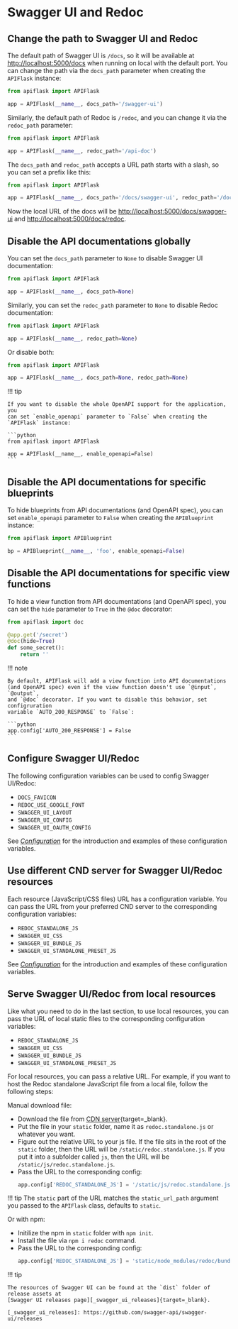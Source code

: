 # Swagger UI and Redoc


## Change the path to Swagger UI and Redoc

The default path of Swagger UI is `/docs`, so it will be available at
<http://localhost:5000/docs> when running on local with the default port. You can
change the path via the `docs_path` parameter when creating the `APIFlask` instance:

```python
from apiflask import APIFlask

app = APIFlask(__name__, docs_path='/swagger-ui')
```

Similarly, the default path of Redoc is `/redoc`, and you can change it via the
`redoc_path` parameter:

```python
from apiflask import APIFlask

app = APIFlask(__name__, redoc_path='/api-doc')
```

The `docs_path` and `redoc_path` accepts a URL path starts with a slash, so you can
set a prefix like this:

```python
from apiflask import APIFlask

app = APIFlask(__name__, docs_path='/docs/swagger-ui', redoc_path='/docs/redoc')
```

Now the local URL of the docs will be <http://localhost:5000/docs/swagger-ui> and
<http://localhost:5000/docs/redoc>.


## Disable the API documentations globally

You can set the `docs_path` parameter to `None` to disable Swagger UI documentation:

```python
from apiflask import APIFlask

app = APIFlask(__name__, docs_path=None)
```

Similarly, you can set the `redoc_path` parameter to `None` to disable Redoc
documentation:

```python
from apiflask import APIFlask

app = APIFlask(__name__, redoc_path=None)
```

Or disable both:

```python
from apiflask import APIFlask

app = APIFlask(__name__, docs_path=None, redoc_path=None)
```

!!! tip

    If you want to disable the whole OpenAPI support for the application, you
    can set `enable_openapi` parameter to `False` when creating the `APIFlask` instance:

    ```python
    from apiflask import APIFlask

    app = APIFlask(__name__, enable_openapi=False)
    ```


## Disable the API documentations for specific blueprints

To hide blueprints from API documentations (and OpenAPI spec), you can
set `enable_openapi` parameter to `False` when creating the `APIBlueprint` instance:

```python
from apiflask import APIBlueprint

bp = APIBlueprint(__name__, 'foo', enable_openapi=False)
```


## Disable the API documentations for specific view functions

To hide a view function from API documentations (and OpenAPI spec), you
can set the `hide` parameter to `True` in the `@doc` decorator:

```python hl_lines="1 4"
from apiflask import doc

@app.get('/secret')
@doc(hide=True)
def some_secret():
    return ''
```

!!! note

    By default, APIFlask will add a view function into API documentations
    (and OpenAPI spec) even if the view function doesn't use `@input`, `@output`,
    and `@doc` decorator. If you want to disable this behavior, set configruration
    variable `AUTO_200_RESPONSE` to `False`:

    ```python
    app.config['AUTO_200_RESPONSE'] = False
    ```


## Configure Swagger UI/Redoc

The following configuration variables can be used to config Swagger UI/Redoc:

- `DOCS_FAVICON`
- `REDOC_USE_GOOGLE_FONT`
- `SWAGGER_UI_LAYOUT`
- `SWAGGER_UI_CONFIG`
- `SWAGGER_UI_OAUTH_CONFIG`

See *[Configuration](/configuration/#swagger-ui-and-redoc)* for the
introduction and examples of these configuration variables.


## Use different CND server for Swagger UI/Redoc resources

Each resource (JavaScript/CSS files) URL has a configuration variable. You can pass
the URL from your preferred CND server to the corresponding configuration variables:

- `REDOC_STANDALONE_JS`
- `SWAGGER_UI_CSS`
- `SWAGGER_UI_BUNDLE_JS`
- `SWAGGER_UI_STANDALONE_PRESET_JS`

See *[Configuration](/configuration/#swagger-ui-and-redoc)* for the
introduction and examples of these configuration variables.


## Serve Swagger UI/Redoc from local resources

Like what you need to do in the last section, to use local resources, you can pass
the URL of local static files to the corresponding configuration variables:

- `REDOC_STANDALONE_JS`
- `SWAGGER_UI_CSS`
- `SWAGGER_UI_BUNDLE_JS`
- `SWAGGER_UI_STANDALONE_PRESET_JS`

For local resources, you can pass a relative URL. For example, if you want to host
the Redoc standalone JavaScript file from a local file, follow the following steps:

Manual download file:

- Download the file from [CDN server][_redoc_cdn]{target=_blank}.
- Put the file in your `static` folder, name it as `redoc.standalone.js` or whatever
you want.
- Figure out the relative URL to your js file. If the file sits in the root of the
`static` folder, then the URL will be `/static/redoc.standalone.js`. If you put it
into a subfolder called `js`, then the URL will be `/static/js/redoc.standalone.js`.
- Pass the URL to the corresponding config:
    ```python
    app.config['REDOC_STANDALONE_JS'] = '/static/js/redoc.standalone.js'
    ```

[_redoc_cdn]: https://cdn.jsdelivr.net/npm/redoc@next/bundles/redoc.standalone.js

!!! tip
    The `static` part of the URL matches the `static_url_path` argument you passed
    to the `APIFlask` class, defaults to `static`.

Or with npm:

- Initilize the npm in `static` folder with `npm init`.
- Install the file via `npm i redoc` command.
- Pass the URL to the corresponding config:
    ```python
    app.config['REDOC_STANDALONE_JS'] = 'static/node_modules/redoc/bundles/redoc.standalone.js'
    ```

!!! tip

    The resources of Swagger UI can be found at the `dist` folder of release assets at 
    [Swagger UI releases page][_swagger_ui_releases]{target=_blank}.

    [_swagger_ui_releases]: https://github.com/swagger-api/swagger-ui/releases
